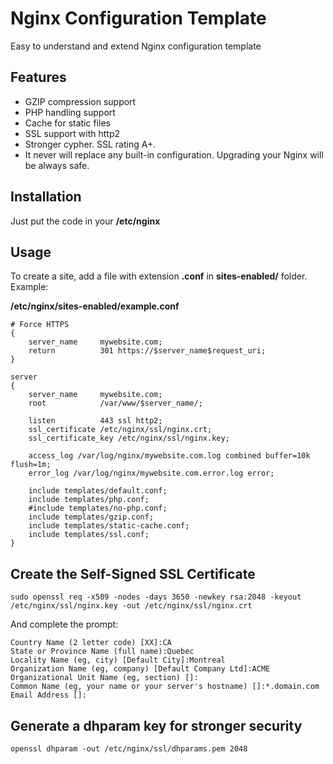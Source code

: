 # Nginx Configuration Template

Easy to understand and extend Nginx configuration template

## Features
 * GZIP compression support
 * PHP handling support
 * Cache for static files
 * SSL support with http2
 * Stronger cypher. SSL rating A+.
 * It never will replace any built-in configuration. Upgrading your Nginx will be always safe.

## Installation
Just put the code in your **/etc/nginx**

## Usage
To create a site, add a file with extension **.conf** in **sites-enabled/** folder. Example:

**/etc/nginx/sites-enabled/example.conf**

```nginx
# Force HTTPS
{
    server_name     mywebsite.com;
    return          301 https://$server_name$request_uri;
}

server
{
    server_name     mywebsite.com;
    root            /var/www/$server_name/;

    listen          443 ssl http2;
    ssl_certificate /etc/nginx/ssl/nginx.crt;
    ssl_certificate_key /etc/nginx/ssl/nginx.key;

    access_log /var/log/nginx/mywebsite.com.log combined buffer=10k flush=1m;
    error_log /var/log/nginx/mywebsite.com.error.log error;

    include templates/default.conf;
    include templates/php.conf;
    #include templates/no-php.conf;
    include templates/gzip.conf;
    include templates/static-cache.conf;
    include templates/ssl.conf;
}

```

## Create the Self-Signed SSL Certificate
```
sudo openssl req -x509 -nodes -days 3650 -newkey rsa:2048 -keyout /etc/nginx/ssl/nginx.key -out /etc/nginx/ssl/nginx.crt
```

And complete the prompt:
```
Country Name (2 letter code) [XX]:CA
State or Province Name (full name):Quebec
Locality Name (eg, city) [Default City]:Montreal
Organization Name (eg, company) [Default Company Ltd]:ACME
Organizational Unit Name (eg, section) []:
Common Name (eg, your name or your server's hostname) []:*.domain.com
Email Address []:
```

## Generate a dhparam key for stronger security
```
openssl dhparam -out /etc/nginx/ssl/dhparams.pem 2048
```
